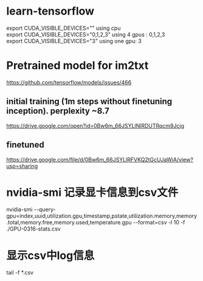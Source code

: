 # learn-tensorflow

export CUDA_VISIBLE_DEVICES="" using cpu</br>
export CUDA_VISIBLE_DEVICES="0,1,2,3"  using 4 gpus : 0,1,2,3</br> 
export CUDA_VISIBLE_DEVICES="3" using one gpu: 3 </br>


# Pretrained model for im2txt
https://github.com/tensorflow/models/issues/466</br>
## initial training (1m steps without finetuning inception). perplexity ~8.7
https://drive.google.com/open?id=0Bw6m_66JSYLlNlRDUTRqcm9Jcjg</br>
## finetuned
https://drive.google.com/file/d/0Bw6m_66JSYLlRFVKQ2tGcUJaWjA/view?usp=sharing</br>
# nvidia-smi 记录显卡信息到csv文件
nvidia-smi --query-gpu=index,uuid,utilization.gpu,timestamp,pstate,utilization.memory,memory.total,memory.free,memory.used,temperature.gpu --format=csv -l 10 -f ./GPU-0316-stats.csv</br>
# 显示csv中log信息
tail -f *.csv
